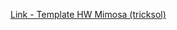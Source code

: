 [Link - Template HW Mimosa (tricksol)](https://github.com/tricksol/Zabbix-Templates/tree/master/Template-HW-Mimosa)
